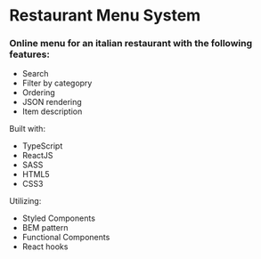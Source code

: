 # Restaurant Menu System
### Online menu for an italian restaurant with the following features:

- Search
- Filter by categopry
- Ordering
- JSON rendering
- Item description

Built with:

- TypeScript
- ReactJS
- SASS
- HTML5
- CSS3

Utilizing: 

- Styled Components
- BEM pattern
- Functional Components
- React hooks
